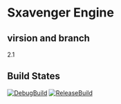 # Sxavenger Engine
## virsion and branch
2.1

## Build States
[![DebugBuild](https://github.com/sxavenger/Sxavenger-Engine/actions/workflows/DebugBuild.yml/badge.svg?branch=2.1)](https://github.com/sxavenger/Sxavenger-Engine/actions/workflows/DebugBuild.yml)
[![ReleaseBuild](https://github.com/sxavenger/Sxavenger-Engine/actions/workflows/ReleaseBuild.yml/badge.svg)](https://github.com/sxavenger/Sxavenger-Engine/actions/workflows/ReleaseBuild.yml)
